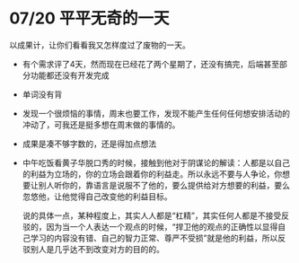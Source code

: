 # 07/20 平平无奇的一天

以成果计，让你们看看我又怎样度过了废物的一天。

* 有个需求评了4天，然而现在已经花了两个星期了，还没有搞完，后端甚至部分功能都还没有开发完成
* 单词没有背
* 发现一个很烦恼的事情，周末也要工作，发现不能产生任何任何想安排活动的冲动了，可我还是挺多想在周末做的事情的。
* 成果是凑不够字数的，还是得加点想法
* 中午吃饭看黄子华脱口秀的时候，接触到他对于阴谋论的解读：人都是以自己的利益为立场的，你的立场会跟着你的利益走。所以永远不要与人争论，你想要让别人听你的，靠语言是说服不了他的，要么提供给对方想要的利益，要么忽悠他，让他觉得自己改变他的利益目标。

    说的具体一点，某种程度上，其实人人都是“杠精”，其实任何人都是不接受反驳的，因为当一个人表达一个观点的时候，“捍卫他的观点的正确性以显得自己学习的内容没有错、自己的智力正常、尊严不受损”就是他的利益，所以反驳别人是几乎达不到改变对方的目的的。